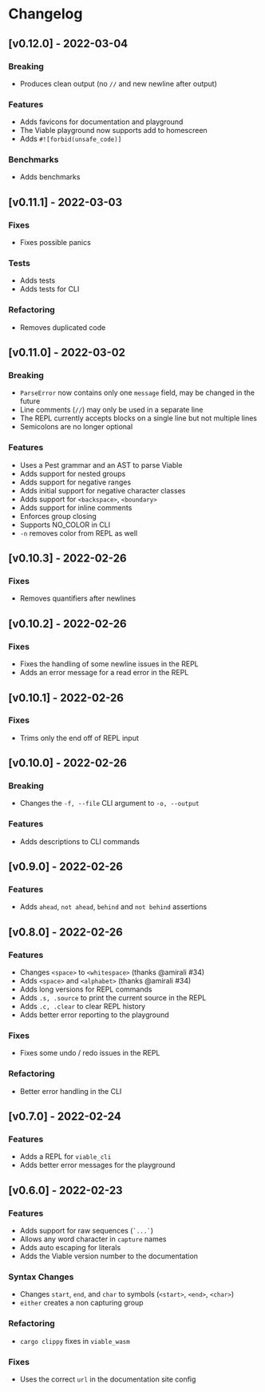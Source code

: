 # Changelog

## [v0.12.0] - 2022-03-04

### Breaking

- Produces clean output (no `//` and new newline after output)

### Features

- Adds favicons for documentation and playground
- The Viable playground now supports add to homescreen
- Adds `#![forbid(unsafe_code)]`

### Benchmarks

- Adds benchmarks

## [v0.11.1] - 2022-03-03

### Fixes

- Fixes possible panics

### Tests

- Adds tests
- Adds tests for CLI

### Refactoring

- Removes duplicated code

## [v0.11.0] - 2022-03-02

### Breaking

- `ParseError` now contains only one `message` field, may be changed in the future
- Line comments (`//`) may only be used in a separate line
- The REPL currently accepts blocks on a single line but not multiple lines
- Semicolons are no longer optional

### Features

- Uses a Pest grammar and an AST to parse Viable
- Adds support for nested groups
- Adds support for negative ranges
- Adds initial support for negative character classes
- Adds support for `<backspace>`, `<boundary>`
- Adds support for inline comments
- Enforces group closing
- Supports NO_COLOR in CLI
- `-n` removes color from REPL as well

## [v0.10.3] - 2022-02-26

### Fixes

- Removes quantifiers after newlines


## [v0.10.2] - 2022-02-26

### Fixes

- Fixes the handling of some newline issues in the REPL
- Adds an error message for a read error in the REPL

## [v0.10.1] - 2022-02-26

### Fixes

- Trims only the end off of REPL input

## [v0.10.0] - 2022-02-26

### Breaking

- Changes the `-f, --file` CLI argument to `-o, --output`

### Features

- Adds descriptions to CLI commands

## [v0.9.0] - 2022-02-26

### Features

- Adds `ahead`, `not ahead`, `behind` and `not behind` assertions

## [v0.8.0] - 2022-02-26

### Features

- Changes `<space>` to `<whitespace>` (thanks @amirali #34)
- Adds `<space>` and `<alphabet>` (thanks @amirali #34)
- Adds long versions for REPL commands
- Adds `.s, .source` to print the current source in the REPL
- Adds `.c, .clear` to clear REPL history
- Adds better error reporting to the playground

### Fixes

- Fixes some undo / redo issues in the REPL

### Refactoring

- Better error handling in the CLI

## [v0.7.0] - 2022-02-24

### Features

- Adds a REPL for `viable_cli`
- Adds better error messages for the playground

## [v0.6.0] - 2022-02-23

### Features

- Adds support for raw sequences (<code>\`...\`</code>)
- Allows any word character in `capture` names
- Adds auto escaping for literals
- Adds the Viable version number to the documentation

### Syntax Changes

- Changes `start`, `end`, and `char` to symbols (`<start>`, `<end>`, `<char>`)
- `either` creates a non capturing group

### Refactoring

- `cargo clippy` fixes in `viable_wasm`

### Fixes

- Uses the correct `url` in the documentation site config
